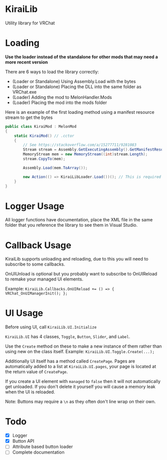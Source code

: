 # KiraiLib
Utility library for VRChat

# Loading
**Use the loader instead of the standalone for other mods that may need a more recent version**

There are 6 ways to load the library correctly:
  - (Loader or Standalone) Using Assembly.Load with the bytes
  - (Loader or Standalone) Placing the DLL into the same folder as VRChat.exe
  - (Loader) Adding the mod to MelonHandler.Mods
  - (Loader) Placing the mod into the mods folder
  
Here is an example of the first loading method using a manifest resource stream to get the bytes
```cs
public class KiraiMod : MelonMod
{
    static KiraiMod() // .cctor
    {
        // See https://stackoverflow.com/a/15277711/9281083
        Stream stream = Assembly.GetExecutingAssembly().GetManifestResourceStream("KiraiMod.Lib.KiraiLibLoader.dll");
        MemoryStream mem = new MemoryStream((int)stream.Length);
        stream.CopyTo(mem);

        Assembly.Load(mem.ToArray());

        new Action(() => KiraiLibLoader.Load())(); // This is required although the loader is ready.
    }
}
```

# Logger Usage
All logger functions have documentation, place the XML file in the same folder that you reference the library to see them in Visual Studio.

# Callback Usage

KiraiLib supports unloading and reloading, due to this you will need to subscribe to some callbacks.

OnUIUnload is optional but you probably want to subscribe to OnUIReload to remake your managed UI elements.

Example: `KiraiLib.Callbacks.OnUIReload += () => { VRChat_OnUIManagerInit(); };`

# UI Usage

Before using UI, call `KiraiLib.UI.Initialize`

`KiraiLib.UI` has 4 classes, `Toggle`, `Button`, `Slider`, and `Label`. 

Use the `Create` method on these to make a new instance of them rather than using new on the class itself. Example: `KiraiLib.UI.Toggle.Create(...);`

Additionally UI itself has a method called `CreatePage`. Pages are automatically added to a list at `KiraiLib.UI.pages`, your page is located at the return value of `CreatePage`.

If you create a UI element with `managed` to `false` then it will not automatically get unloaded. If you don't delete it yourself you will cause a memory leak when the UI is reloaded.

Note: Buttons may require a `\n` as they often don't line wrap on their own.

# Todo
- [X] Logger
- [X] Button API
- [ ] Attribute based button loader
- [ ] Complete documentation
